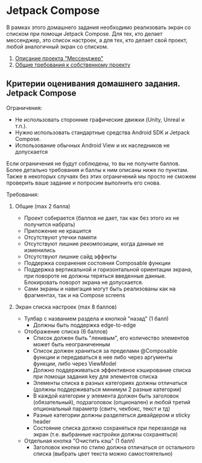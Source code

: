 # Jetpack Compose

В рамках этого домашнего задания необходимо реализовать экран со списком при помощи Jetpack Compose. Для тех, кто делает мессенджер, это список настроек, а для тех, кто делает свой проект, любой аналогичный экран со списком.

1. [Описание проекта "Мессенджер"](https://github.com/polis-vk/2023-android-itmo-hws/tree/task_7#мессенджер)
2. [Общие требования к собственному проекту](https://github.com/polis-vk/2023-android-itmo-hws/tree/task_7#свой-проект)

## Критерии оценивания домашнего задания. Jetpack Compose

Ограничения:
- Не использовать сторонние графические движки (Unity, Unreal и т.п.).
- Нужно использовать стандартные средства Android SDK и Jetpack Compose.
- Использование обычных Android View и их наследников не допускается

Если ограничения не будут соблюдены, то вы не получите баллов. Более детально требования и баллы к ним описаны ниже по пунктам. Также в некоторых случаях без этих ограничений мы просто не сможем проверить ваше задание и попросим выполнить его снова.

Требования:

1. Общие (max 2 балла)
    - Проект собирается (баллов не дает, так как без этого их не получится набрать)
    - Приложение не крашится
    - Отсутствуют утечки памяти
    - Отсутствуют лишние рекомпозиции, когда данные не изменились
    - Отсутствуют лишние сайд эффекты
    - Поддержка сохранения состояния Composable функции
    - Поддержка вертикальной и горизонтальной ориентации экрана, при повороте не должны теряться введенные данные. Блокировать поворот экрана не допускается.
    - Сами экраны и навигация могут быть реализованы как на фрагментах, так и на Compose screens

2. Экран списка настроек (max 8 баллов)
    - Тулбар с названием раздела и кнопкой "назад" (1 балл)
        - Должны быть поддержка edge-to-edge
    - Отображение списка (6 баллов)
        - Список должен быть "ленивым", его количество элементов может быть неограниченным
        - Список должен храниться за пределами @Composable функции и передаваться в нее либо через аргументы функции, либо через ViewModel
        - Должно поддерживаться эффективное кэширование списка при помощи задания key для элементов списка
        - Элементы списка в разных категориях должны отличаться (должны поддерживаться минимум 2 разные категории)
        - В каждой категории у элемента должен быть заголовок (обязательный), подзаголовок (опционален) и любой третий опциональный параметр (свитч, чекбокс, текст и тд)
        - Разные категории должны разделяться дивайдером и sticky header
        - Состояние списка должно сохраняться при перезаходе на экран (т.е. выбранные настройки должны сохраняться)
    - Отдельная кнопка "Очистить кэш" (1 балл)
        - Заголовок кнопки по стилю должна отличаться от остального списка (выбрать цвет текста можно самостоятельно)
